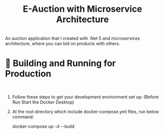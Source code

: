 # <div align="center">E-Auction with Microservice Architecture</div>
</br>
An auction application that I created with .Net 5 and microservices architecture, where you can bid on products with others.

</br>

# 🚀 Building and Running for Production

</br>

1. Follow these steps to get your development environment set up: (Before Run Start the Docker Desktop)

2. At the root directory which include docker-compose.yml files, run below command:

    docker-compose up -d --build
